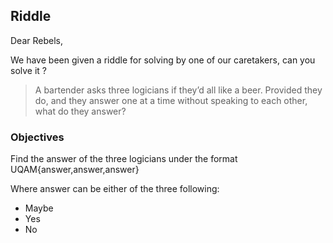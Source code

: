 ## Riddle

Dear Rebels,

We have been given a riddle for solving by one of our caretakers, can you solve it ?

> A bartender asks three logicians if they’d all like a beer. Provided they do, and they answer one at a time without speaking to each other, what do they answer?

### Objectives

Find the answer of the three logicians under the format UQAM{answer,answer,answer}

Where answer can be either of the three following:

* Maybe
* Yes
* No
